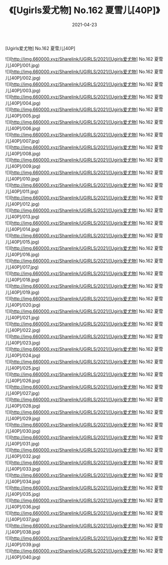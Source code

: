 ﻿---
layout: post
title:  《[Ugirls爱尤物] No.162 夏雪儿[40P]》
date:   2021-04-23
img: http://img.660000.xyz/Sharelink/UGIRLS/2021/[Ugirls爱尤物] No.162 夏雪儿[40P]/000.jpg
categories: [美女, 清纯, 唯美]
---

[Ugirls爱尤物] No.162 夏雪儿[40P]

  ![](http://img.660000.xyz/Sharelink/UGIRLS/2021/[Ugirls爱尤物] No.162 夏雪儿[40P]/001.jpg) <br> ![](http://img.660000.xyz/Sharelink/UGIRLS/2021/[Ugirls爱尤物] No.162 夏雪儿[40P]/002.jpg) <br> ![](http://img.660000.xyz/Sharelink/UGIRLS/2021/[Ugirls爱尤物] No.162 夏雪儿[40P]/003.jpg) <br> ![](http://img.660000.xyz/Sharelink/UGIRLS/2021/[Ugirls爱尤物] No.162 夏雪儿[40P]/004.jpg) <br> ![](http://img.660000.xyz/Sharelink/UGIRLS/2021/[Ugirls爱尤物] No.162 夏雪儿[40P]/005.jpg) <br> ![](http://img.660000.xyz/Sharelink/UGIRLS/2021/[Ugirls爱尤物] No.162 夏雪儿[40P]/006.jpg) <br> ![](http://img.660000.xyz/Sharelink/UGIRLS/2021/[Ugirls爱尤物] No.162 夏雪儿[40P]/007.jpg) <br> ![](http://img.660000.xyz/Sharelink/UGIRLS/2021/[Ugirls爱尤物] No.162 夏雪儿[40P]/008.jpg) <br> ![](http://img.660000.xyz/Sharelink/UGIRLS/2021/[Ugirls爱尤物] No.162 夏雪儿[40P]/009.jpg) <br> ![](http://img.660000.xyz/Sharelink/UGIRLS/2021/[Ugirls爱尤物] No.162 夏雪儿[40P]/010.jpg) <br> ![](http://img.660000.xyz/Sharelink/UGIRLS/2021/[Ugirls爱尤物] No.162 夏雪儿[40P]/011.jpg) <br> ![](http://img.660000.xyz/Sharelink/UGIRLS/2021/[Ugirls爱尤物] No.162 夏雪儿[40P]/012.jpg) <br> ![](http://img.660000.xyz/Sharelink/UGIRLS/2021/[Ugirls爱尤物] No.162 夏雪儿[40P]/013.jpg) <br> ![](http://img.660000.xyz/Sharelink/UGIRLS/2021/[Ugirls爱尤物] No.162 夏雪儿[40P]/014.jpg) <br> ![](http://img.660000.xyz/Sharelink/UGIRLS/2021/[Ugirls爱尤物] No.162 夏雪儿[40P]/015.jpg) <br> ![](http://img.660000.xyz/Sharelink/UGIRLS/2021/[Ugirls爱尤物] No.162 夏雪儿[40P]/016.jpg) <br> ![](http://img.660000.xyz/Sharelink/UGIRLS/2021/[Ugirls爱尤物] No.162 夏雪儿[40P]/017.jpg) <br> ![](http://img.660000.xyz/Sharelink/UGIRLS/2021/[Ugirls爱尤物] No.162 夏雪儿[40P]/018.jpg) <br> ![](http://img.660000.xyz/Sharelink/UGIRLS/2021/[Ugirls爱尤物] No.162 夏雪儿[40P]/019.jpg) <br> ![](http://img.660000.xyz/Sharelink/UGIRLS/2021/[Ugirls爱尤物] No.162 夏雪儿[40P]/020.jpg) <br> ![](http://img.660000.xyz/Sharelink/UGIRLS/2021/[Ugirls爱尤物] No.162 夏雪儿[40P]/021.jpg) <br> ![](http://img.660000.xyz/Sharelink/UGIRLS/2021/[Ugirls爱尤物] No.162 夏雪儿[40P]/022.jpg) <br> ![](http://img.660000.xyz/Sharelink/UGIRLS/2021/[Ugirls爱尤物] No.162 夏雪儿[40P]/023.jpg) <br> ![](http://img.660000.xyz/Sharelink/UGIRLS/2021/[Ugirls爱尤物] No.162 夏雪儿[40P]/024.jpg) <br> ![](http://img.660000.xyz/Sharelink/UGIRLS/2021/[Ugirls爱尤物] No.162 夏雪儿[40P]/025.jpg) <br> ![](http://img.660000.xyz/Sharelink/UGIRLS/2021/[Ugirls爱尤物] No.162 夏雪儿[40P]/026.jpg) <br> ![](http://img.660000.xyz/Sharelink/UGIRLS/2021/[Ugirls爱尤物] No.162 夏雪儿[40P]/027.jpg) <br> ![](http://img.660000.xyz/Sharelink/UGIRLS/2021/[Ugirls爱尤物] No.162 夏雪儿[40P]/028.jpg) <br> ![](http://img.660000.xyz/Sharelink/UGIRLS/2021/[Ugirls爱尤物] No.162 夏雪儿[40P]/029.jpg) <br> ![](http://img.660000.xyz/Sharelink/UGIRLS/2021/[Ugirls爱尤物] No.162 夏雪儿[40P]/030.jpg) <br> ![](http://img.660000.xyz/Sharelink/UGIRLS/2021/[Ugirls爱尤物] No.162 夏雪儿[40P]/031.jpg) <br> ![](http://img.660000.xyz/Sharelink/UGIRLS/2021/[Ugirls爱尤物] No.162 夏雪儿[40P]/032.jpg) <br> ![](http://img.660000.xyz/Sharelink/UGIRLS/2021/[Ugirls爱尤物] No.162 夏雪儿[40P]/033.jpg) <br> ![](http://img.660000.xyz/Sharelink/UGIRLS/2021/[Ugirls爱尤物] No.162 夏雪儿[40P]/034.jpg) <br> ![](http://img.660000.xyz/Sharelink/UGIRLS/2021/[Ugirls爱尤物] No.162 夏雪儿[40P]/035.jpg) <br> ![](http://img.660000.xyz/Sharelink/UGIRLS/2021/[Ugirls爱尤物] No.162 夏雪儿[40P]/036.jpg) <br> ![](http://img.660000.xyz/Sharelink/UGIRLS/2021/[Ugirls爱尤物] No.162 夏雪儿[40P]/037.jpg) <br> ![](http://img.660000.xyz/Sharelink/UGIRLS/2021/[Ugirls爱尤物] No.162 夏雪儿[40P]/038.jpg) <br> ![](http://img.660000.xyz/Sharelink/UGIRLS/2021/[Ugirls爱尤物] No.162 夏雪儿[40P]/039.jpg) <br> ![](http://img.660000.xyz/Sharelink/UGIRLS/2021/[Ugirls爱尤物] No.162 夏雪儿[40P]/040.jpg) <br>